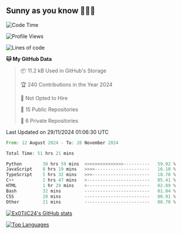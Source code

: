## Sunny as you know 🫨🫨👋

<!--START_SECTION:waka-->
![Code Time](http://img.shields.io/badge/Code%20Time-48%20hrs%2038%20mins-blue)

![Profile Views](http://img.shields.io/badge/Profile%20Views-3-blue)

![Lines of code](https://img.shields.io/badge/From%20Hello%20World%20I%27ve%20Written-201.7%20thousand%20lines%20of%20code-blue)

**🐱 My GitHub Data** 

> 📦 11.2 kB Used in GitHub's Storage 
 > 
> 🏆 240 Contributions in the Year 2024
 > 
> 🚫 Not Opted to Hire
 > 
> 📜 15 Public Repositories 
 > 
> 🔑 6 Private Repositories 
 > 

 Last Updated on 29/11/2024 01:06:30 UTC
<!--END_SECTION:waka-->

<!--START_SECTION:code-->

```rust
From: 12 August 2024 - To: 28 November 2024

Total Time: 51 hrs 21 mins

Python        30 hrs 59 mins  >>>>>>>>>>>>>>>----------   59.92 %
JavaScript    8 hrs 19 mins   >>>>---------------------   16.10 %
TypeScript    5 hrs 32 mins   >>>----------------------   10.70 %
C++           2 hrs 47 mins   >------------------------   05.41 %
HTML          1 hr 29 mins    >------------------------   02.89 %
Bash          32 mins         -------------------------   01.04 %
CSS           28 mins         -------------------------   00.91 %
Other         21 mins         -------------------------   00.70 %
```

<!--END_SECTION:code-->
<a href="http://www.github.com/Ex0TiiC24"><img src="https://github-readme-stats.vercel.app/api?username=Ex0TiiC24&show_icons=true&hide=&count_private=true&title_color=0891b2&text_color=ffffff&icon_color=0891b2&bg_color=1c1917&hide_border=true&show_icons=true" alt="Ex0TiiC24's GitHub stats" /></a>

<a href="https://github.com/Ex0TiiC24" align="left"><img src="https://github-readme-stats.vercel.app/api/top-langs/?username=Ex0TiiC24&langs_count=10&title_color=0891b2&text_color=ffffff&icon_color=0891b2&bg_color=1c1917&hide_border=true&locale=en&custom_title=Top%20%Languages" alt="Top Languages" /></a>

